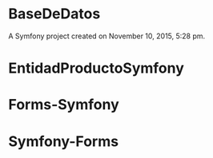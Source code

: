 BaseDeDatos
===========

A Symfony project created on November 10, 2015, 5:28 pm.
# EntidadProductoSymfony
# Forms-Symfony
# Symfony-Forms
